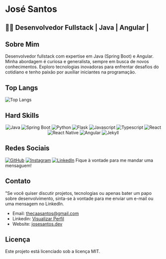 # José Santos
## 👨‍💻 Desenvolvedor Fullstack | Java | Angular | 

## Sobre Mim
Desenvolvedor fullstack com expertise em Java (Spring Boot) e Angular. Minha abordagem é curiosa e generalista, sempre em busca de novos conhecimentos. Exploro tecnologias inovadoras para enfrentar desafios do cotidiano e tenho paixão por auxiliar iniciantes na programação.

## Top Langs
![Top Langs](https://github-readme-stats.vercel.app/api/top-langs/?username=josesantosdev&theme=dark&hide_progress=true)

## Hard Skills
<div align="center">

![Java](https://img.shields.io/badge/Java-007396?style=for-the-badge&logo=java&logoColor=white)
![Spring Boot](https://img.shields.io/badge/Spring%20Boot-6DB33F?style=for-the-badge&logo=spring-boot)
![Python](https://img.shields.io/badge/Python-14354C?style=for-the-badge&logo=python&logoColor=white)
![Flask](https://img.shields.io/badge/Flask-000000?style=for-the-badge&logo=flask&logoColor=white)
![Javascript](https://img.shields.io/badge/JavaScript-F7DF1E?style=for-the-badge&logo=javascript&logoColor=black)
![Typescript](https://img.shields.io/badge/TypeScript-007ACC?style=for-the-badge&logo=typescript&logoColor=white)
![React](https://img.shields.io/badge/React-61DAFB?style=for-the-badge&logo=react&logoColor=white)
![React Native](https://img.shields.io/badge/React%20Native-61DAFB?style=for-the-badge&logo=react&logoColor=white)
![Angular](https://img.shields.io/badge/Angular-DD0031?style=for-the-badge&logo=angular&logoColor=white)
![Jekyll](https://img.shields.io/badge/Jekyll-CC0000?style=for-the-badge&logo=jekyll&logoColor=white)

</div>

## Redes Sociais

[![GitHub](https://img.shields.io/badge/GitHub-181717?style=for-the-badge&logo=github&logoColor=white)](https://github.com/josesantosdev)
[![Instagram](https://img.shields.io/badge/Instagram-E4405F?style=for-the-badge&logo=instagram&logoColor=white)](https://www.instagram.com/1000001trobles/)
[![LinkedIn](https://img.shields.io/badge/LinkedIn-0077B5?style=for-the-badge&logo=linkedin&logoColor=white)](https://www.linkedin.com/in/josesantosdev/)
Fique à vontade para me mandar uma mensaguem!


## Contato
"Se você quiser discutir projetos, tecnologias ou apenas bater um papo sobre desenvolvimento, sinta-se à vontade para me enviar um e-mail ou uma mensagem no LinkedIn.
- Email: [thecaasantos@gmail.com](mailto:thecaasantos@gmail.com)
- Linkedin: [Visualizar Perfil](https://www.linkedin.com/in/josesantosdev/)
- Website: [josesantos.dev](https://www.josesantos.dev/)

## Licença
Este projeto está licenciado sob a licença MIT.
